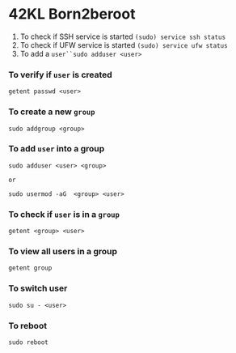 # 42KL Born2beroot



1. To check if SSH service is started  `(sudo) service ssh status`
2. To check if UFW service is started `(sudo) service ufw status`
3. To add a `user``sudo adduser <user>`
### To verify if `user` is created
```
getent passwd <user>
```
### To create a new `group`
```
sudo addgroup <group>
```
### To add `user` into a group
```
sudo adduser <user> <group>

or 

sudo usermod -aG  <group> <user>
```
### To check if `user` is in a `group`
```
getent <group> <user>
```
### To view all users in a group
```
getent group
```
### To switch user
```
sudo su - <user>
```

### To reboot
```
sudo reboot
```

